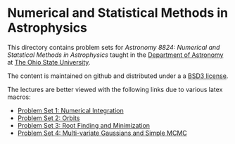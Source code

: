 # Numerical and Statistical Methods in Astrophysics

This directory contains problem sets for _Astronomy 8824: Numerical and Statstical Methods in Astrophysics_ taught in the [Department of Astronomy](https://astronomy.osu.edu/) at [The Ohio State University](https:osu.edu).

The content is maintained on github and distributed under a a [BSD3 license](https://opensource.org/licenses/BSD-3-Clause). 

The lectures are better viewed with the following links due to various latex macros: 

* [Problem Set 1: Numerical Integration](https://nbviewer.jupyter.org/github/paulmartini/NSMA/blob/main/Homework/PS1.NumericalIntegration.ipynb)
* [Problem Set 2: Orbits](https://nbviewer.jupyter.org/github/paulmartini/NSMA/blob/main/Homework/PS2.Orbits.ipynb)
* [Problem Set 3: Root Finding and Minimization](https://nbviewer.jupyter.org/github/paulmartini/NSMA/blob/main/Homework/PS3.RootFinding.ipynb)
* [Problem Set 4: Multi-variate Gaussians and Simple MCMC](https://nbviewer.jupyter.org/github/paulmartini/NSMA/blob/main/Homework/PS4.MCMC.ipynb)

